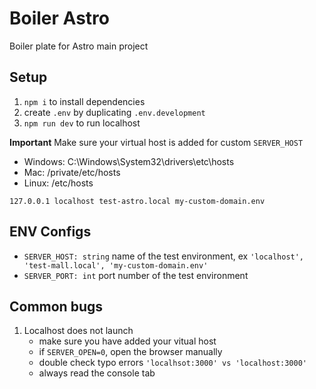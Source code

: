 # Boiler Astro

Boiler plate for Astro main project

## Setup

1. `npm i` to install dependencies
2. create `.env` by duplicating `.env.development`
3. `npm run dev` to run localhost

**Important**
Make sure your virtual host is added for custom `SERVER_HOST`

* Windows: C:\Windows\System32\drivers\etc\hosts
* Mac: /private/etc/hosts
* Linux: /etc/hosts

```
127.0.0.1 localhost test-astro.local my-custom-domain.env
```

## ENV Configs
* `SERVER_HOST: string` name of the test environment, ex `'localhost', 'test-mall.local', 'my-custom-domain.env'`
* `SERVER_PORT: int` port number of the test environment

## Common bugs

1. Localhost does not launch
   * make sure you have added your vitual host
   * if `SERVER_OPEN=0`, open the browser manually
   * double check typo errors `'localhsot:3000' vs 'localhost:3000'`
   * always read the console tab
